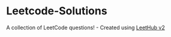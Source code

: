 # Leetcode-Solutions
A collection of LeetCode questions! - Created using [LeetHub v2](https://github.com/arunbhardwaj/LeetHub-2.0)
